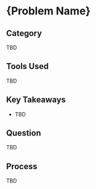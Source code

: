 # {Problem Name}

## Category

TBD

## Tools Used

TBD

## Key Takeaways

- TBD

## Question

TBD

## Process

TBD
